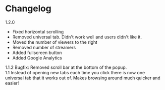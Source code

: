 Changelog
==================

1.2.0  

* Fixed horizontal scrolling  
* Removed universal tab. Didn't work well and users didn't like it.  
* Moved the number of viewers to the right  
* Removed number of streamers  
* Added fullscreen button  
* Added Google Analytics  

1.1.2 Bugfix: Removed scroll bar at the bottom of the popup.  
1.1 Instead of opening new tabs each time you click there is now one universal tab that it works out of. Makes browsing around much quicker and easier!  